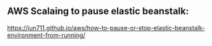 
## AWS Scalaing to pause elastic beanstalk: ##

https://jun711.github.io/aws/how-to-pause-or-stop-elastic-beanstalk-environment-from-running/
